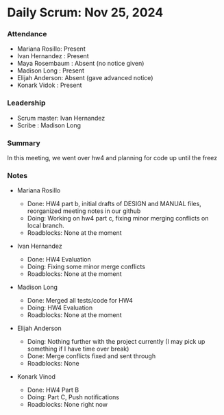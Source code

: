 # Daily Scrum: Nov 25, 2024

### Attendance
- Mariana Rosillo: Present
- Ivan Hernandez : Present
- Maya Rosembaum : Absent (no notice given)
- Madison Long   : Present
- Elijah Anderson: Absent (gave advanced notice)
- Konark Vidok   : Present

### Leadership
- Scrum master: Ivan Hernandez
- Scribe      : Madison Long

### Summary
In this meeting, we went over hw4 and planning for code up until the freez

### Notes
- Mariana Rosillo
    - Done:  HW4 part b, initial drafts of DESIGN and MANUAL files, reorganized meeting notes in our github
    - Doing: Working on hw4 part c, fixing minor merging conflicts on local branch.
    - Roadblocks: None at the moment

- Ivan Hernandez
  - Done:  HW4 Evaluation
  - Doing: Fixing some minor merge conflicts
  - Roadblocks: None at the moment

- Madison Long
   - Done: Merged all tests/code for HW4
   - Doing: HW4 Evaluation
   - Roadblocks: None at the moment

- Elijah Anderson
    - Doing: Nothing further with the project currently (I may pick up something if I have time over break)
    - Done: Merge conflicts fixed and sent through
    - Roadblocks: None
 
- Konark Vinod
    - Done:  HW4 Part B
    - Doing: Part C, Push notifications
    - Roadblocks: None right now
